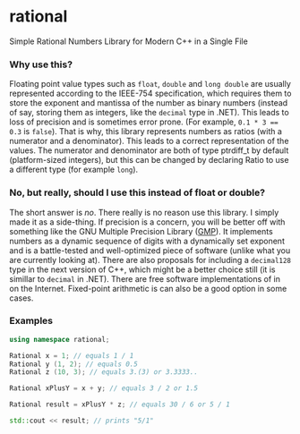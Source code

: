 # rational
Simple Rational Numbers Library for Modern C++ in a Single File

### Why use this?
Floating point value types such as `float`, `double` and `long double` are usually represented according to the IEEE-754 specification, which requires them to store the exponent and mantissa of the number as binary numbers (instead of say, storing them as integers, like the `decimal` type in .NET). This leads to loss of precision and is sometimes error prone. (For example, `0.1 * 3 == 0.3` is `false`). That is why, this library represents numbers as ratios (with a numerator and a denominator). This leads to a correct representation of the values. The numerator and denominator are both of type ptrdiff_t by default (platform-sized integers), but this can be changed by declaring Ratio<T> to use a different type (for example `long`).

### No, but really, should I use this instead of float or double?
The short answer is *no*. There really is no reason use this library. I simply made it as a side-thing. If precision is a concern, you will be better off with something like the GNU Multiple Precision Library ([GMP](https://gmplib.org/)). It implements numbers as a dynamic sequence of digits with a dynamically set exponent and is a battle-tested and well-optimized piece of software (unlike what you are currently looking at). There are also proposals for including a `decimal128` type in the next version of C++, which might be a better choice still (it is simillar to `decimal` in .NET). There are free software implementations of in on the Internet. Fixed-point arithmetic is can also be a good option in some cases.

### Examples

```c++
using namespace rational;

Rational x = 1; // equals 1 / 1
Rational y (1, 2); // equals 0.5
Rational z (10, 3); // equals 3.(3) or 3.3333..

Rational xPlusY = x + y; // equals 3 / 2 or 1.5

Rational result = xPlusY * z; // equals 30 / 6 or 5 / 1

std::cout << result; // prints "5/1"
```
